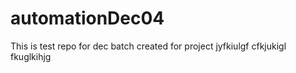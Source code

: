 # automationDec04

This is test repo for dec batch
created for project
jyfkiulgf
cfkjukigl
fkuglkihjg
